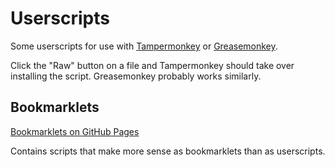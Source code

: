 # Userscripts

Some userscripts for use with [Tampermonkey][tm] or [Greasemonkey][gm].

Click the "Raw" button on a file and Tampermonkey should take over installing
the script. Greasemonkey probably works similarly.

[tm]: https://tampermonkey.net/
[gm]: http://www.greasespot.net/

## Bookmarklets

[Bookmarklets on GitHub Pages][bm]

Contains scripts that make more sense as bookmarklets than as userscripts.

[bm]: https://jennings.io/userscripts/bookmarklets.html
